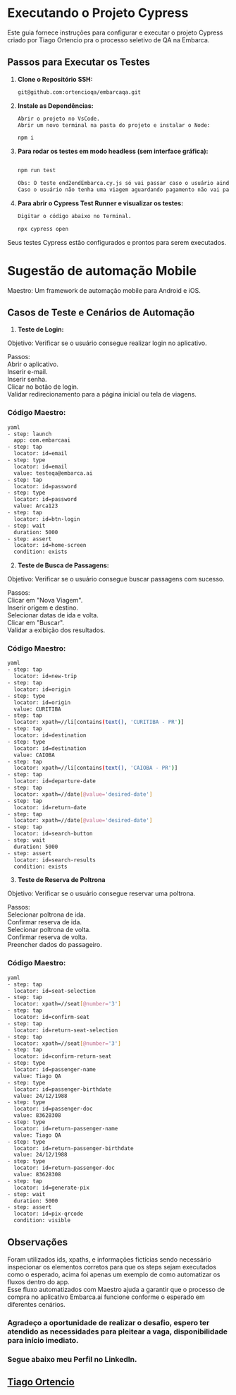 # Executando o Projeto Cypress

Este guia fornece instruções para configurar e executar o projeto Cypress criado por Tiago Ortencio pra o processo seletivo de QA na Embarca.

## Passos para Executar os Testes

1. **Clone o Repositório SSH:**
    ```bash
    git@github.com:ortencioqa/embarcaqa.git
    ```   

2. **Instale as Dependências:**

   ```bash
   Abrir o projeto no VsCode.
   Abrir um novo terminal na pasta do projeto e instalar o Node:

   npm i
   ```

3. **Para rodar os testes em modo headless (sem interface gráfica):**

   ```bash
   
   npm run test

   Obs: O teste end2endEmbarca.cy.js só vai passar caso o usuário ainda não tenha uma viagem aguardando pagamento.
   Caso o usuário não tenha uma viagem aguardando pagamento não vai passar o teste OutraViagem.cy.js pois os fluxos são diferentes.
   ```

4. **Para abrir o Cypress Test Runner e visualizar os testes:**

   ```bash
   Digitar o código abaixo no Terminal.

   npx cypress open
   ```

Seus testes Cypress estão configurados e prontos para serem executados.


# Sugestão de automação Mobile 

Maestro: Um framework de automação mobile para Android e iOS.

## Casos de Teste e Cenários de Automação
1. **Teste de Login:**

Objetivo: Verificar se o usuário consegue realizar login no aplicativo.

Passos:<br>
Abrir o aplicativo.<br>
Inserir e-mail.<br>
Inserir senha.<br>
Clicar no botão de login.<br>
Validar redirecionamento para a página inicial ou tela de viagens.<br>
### Código Maestro:

```bash
yaml
- step: launch
  app: com.embarcaai
- step: tap
  locator: id=email
- step: type
  locator: id=email
  value: testeqa@embarca.ai
- step: tap
  locator: id=password
- step: type
  locator: id=password
  value: Arca123
- step: tap
  locator: id=btn-login
- step: wait
  duration: 5000
- step: assert
  locator: id=home-screen
  condition: exists
```

2. **Teste de Busca de Passagens:** <br>

Objetivo: Verificar se o usuário consegue buscar passagens com sucesso.

Passos:<br>
Clicar em "Nova Viagem".<br>
Inserir origem e destino.<br>
Selecionar datas de ida e volta.<br>
Clicar em "Buscar".<br>
Validar a exibição dos resultados.<br>
### Código Maestro:

```bash
yaml
- step: tap
  locator: id=new-trip
- step: tap
  locator: id=origin
- step: type
  locator: id=origin
  value: CURITIBA
- step: tap
  locator: xpath=//li[contains(text(), 'CURITIBA - PR')]
- step: tap
  locator: id=destination
- step: type
  locator: id=destination
  value: CAIOBA
- step: tap
  locator: xpath=//li[contains(text(), 'CAIOBA - PR')]
- step: tap
  locator: id=departure-date
- step: tap
  locator: xpath=//date[@value='desired-date']
- step: tap
  locator: id=return-date
- step: tap
  locator: xpath=//date[@value='desired-date']
- step: tap
  locator: id=search-button
- step: wait
  duration: 5000
- step: assert
  locator: id=search-results
  condition: exists
```

3. **Teste de Reserva de Poltrona**

Objetivo: Verificar se o usuário consegue reservar uma poltrona.

Passos: <br>
Selecionar poltrona de ida.<br>
Confirmar reserva de ida.<br>
Selecionar poltrona de volta.<br>
Confirmar reserva de volta.<br>
Preencher dados do passageiro.<br>
### Código Maestro:

```bash
yaml
- step: tap
  locator: id=seat-selection
- step: tap
  locator: xpath=//seat[@number='3']
- step: tap
  locator: id=confirm-seat
- step: tap
  locator: id=return-seat-selection
- step: tap
  locator: xpath=//seat[@number='3']
- step: tap
  locator: id=confirm-return-seat
- step: type
  locator: id=passenger-name
  value: Tiago QA
- step: type
  locator: id=passenger-birthdate
  value: 24/12/1988
- step: type
  locator: id=passenger-doc
  value: 83628308
- step: type
  locator: id=return-passenger-name
  value: Tiago QA
- step: type
  locator: id=return-passenger-birthdate
  value: 24/12/1988
- step: type
  locator: id=return-passenger-doc
  value: 83628308
- step: tap
  locator: id=generate-pix
- step: wait
  duration: 5000
- step: assert
  locator: id=pix-qrcode
  condition: visible
```
  
## Observações<br>
Foram utilizados ids, xpaths, e informações fictícias sendo necessário inspecionar os elementos corretos para que os steps sejam executados como o esperado, acima foi apenas um exemplo de como automatizar os fluxos dentro do app. <br>
Esse fluxo automatizados com Maestro ajuda a garantir que o processo de compra no aplicativo Embarca.ai funcione conforme o esperado em diferentes cenários.

### Agradeço a oportunidade de realizar o desafio, espero ter atendido as necessidades para pleitear a vaga, disponibilidade para início imediato.
### Segue abaixo meu Perfil no LinkedIn. <br>
## [Tiago Ortencio](https://www.linkedin.com/in/ortencioqa/)
